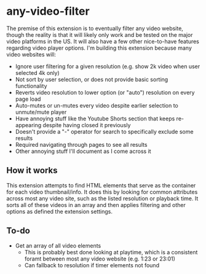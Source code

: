 # any-video-filter
 The premise of this extension is to eventually filter any video website, though the reality is that it will likely only work and be tested on the major video platforms in the US. It will also have a few other nice-to-have features regarding video player options. I'm building this extension because many video websites will:

 * Ignore user filtering for a given resolution (e.g. show 2k video when user selected 4k only)
 * Not sort by user selection, or does not provide basic sorting functionality
 * Reverts video resolution to lower option (or "auto") resolution on every page load
 * Auto-mutes or un-mutes every video despite earlier selection to unmute/mute player
 * Have annoying stuff like the Youtube Shorts section that keeps re-appearing despite having closed it previously
 * Doesn't provide a "-" operator for search to specifically exclude some results
 * Required navigating through pages to see all results
 * Other annoying stuff I'll document as I come across it


 ## How it works

 This extension attempts to find HTML elements that serve as the container for each video thumbnail/info. It does this by looking for common attributes across most any video site, such as the listed resolution or playback time. It sorts all of these videos in an array and then applies filtering and other options as defined the extension settings. 


## To-do

* Get an array of all video elements
    * This is probably best done looking at playtime, which is a consistent foramt between most any video website (e.g. 1:23 or 23:01)
    * Can fallback to resolution if timer elements not found